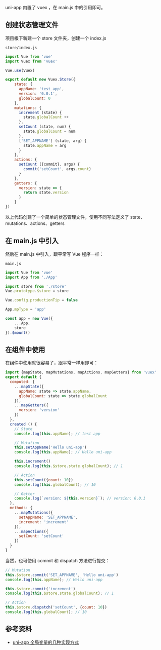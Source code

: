 uni-app 内置了 vuex ，在 main.js 中的引用即可。

<a name="QNjSW"></a>
## 创建状态管理文件
项目根下新建一个 store 文件夹，创建一个 index.js

`store/index.js`
```javascript
import Vue from 'vue'
import Vuex from 'vuex'

Vue.use(Vuex)

export default new Vuex.Store({
    state: {
      appName: 'test app',
      version: '0.0.1',
      globalCount: 0
    },
    mutations: {
      increment (state) {
        state.globalCount ++
      },
      setCount (state, num) {
        state.globalCount = num
      },
      ['SET_APPNAME'] (state, arg) {
        state.appName = arg
      }
    },
    actions: {
      setCount ({commit}, args) {
        commit('setCount', args.count)
      }
    },
    getters: {
      version: state => {
        return state.version
      }
    }
})
```

以上代码创建了一个简单的状态管理文件，使用不同写法定义了 state、mutations、actions、getters

<a name="70W5U"></a>
## 在 main.js 中引入
然后在 main.js 中引入，跟平常写 Vue 程序一样：

`main.js`
```javascript
import Vue from 'vue'
import App from './App'

import store from './store'
Vue.prototype.$store = store

Vue.config.productionTip = false

App.mpType = 'app'

const app = new Vue({
    ...App,
    store
}).$mount()
```

<a name="ezaZH"></a>
## 在组件中使用
在组件中使用就很容易了，跟平常一样用即可：
```javascript
import {mapState, mapMutations, mapActions, mapGetters} from 'vuex'
export default {
  computed: {
    ...mapState({
      appName: state => state.appName,
      globalCount: state => state.globalCount
    }),
    ...mapGetters({
      version: 'version'
    })
  },
  created () {
    // State
    console.log(this.appName); // test app

    // Mutation
    this.setAppName('Hello uni-app')
    console.log(this.appName); // Hello uni-app

    this.increment()
    console.log(this.$store.state.globalCount); // 1

    // Action
    this.setCount({count: 10})
    console.log(this.globalCount); // 10

    // Getter
    console.log(`version: ${this.version}`); // version: 0.0.1
  },
  methods: {
    ...mapMutations({
      setAppName: 'SET_APPNAME',
      increment: 'increment'
    }),
    ...mapActions({
      setCount: 'setCount'
    })
  }
}
```

当然，也可使用 commit 和 dispatch 方法进行提交：
```javascript
// Mutation
this.$store.commit('SET_APPNAME', 'Hello uni-app')
console.log(this.appName); // Hello uni-app

this.$store.commit('increment')
console.log(this.$store.state.globalCount); // 1

// Action
this.$store.dispatch('setCount', {count: 10})
console.log(this.globalCount); // 10
```

<a name="bWoGC"></a>
## 参考资料

- [uni-app 全局变量的几种实现方式](https://ask.dcloud.net.cn/article/35021)
